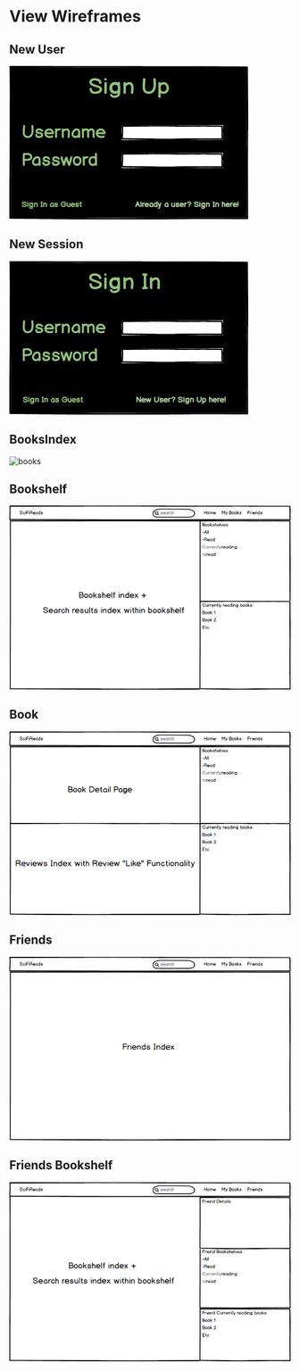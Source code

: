 # View Wireframes

## New User
![new-user]

## New Session
![new-session]

## BooksIndex
![books]

## Bookshelf
![bookshelf]

## Book
![book]

## Friends
![friends]

## Friends Bookshelf
![friends-bookshelf]

[new-user]: ./wireframes/SignUpPage.png
[new-session]: ./wireframes/SignInPage.png
[books]: ./wireframes/BooksIndexPage.png
[bookshelf]: ./wireframes/BookshelvesIndexPage(MyBooks).png
[book]: ./wireframes/BookDetailPage.png
[friends]: ./wireframes/FriendsIndexPage.png
[friends-bookshelf]: ./wireframes/FriendsBookshelfPage.png
